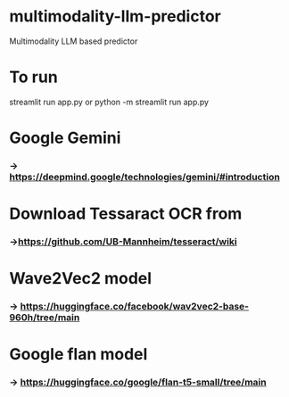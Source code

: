 # multimodality-llm-predictor
Multimodality LLM based predictor

# To run
streamlit run app.py or python -m streamlit run app.py


# Google Gemini 
###   -> https://deepmind.google/technologies/gemini/#introduction 

# Download Tessaract OCR from
### ->https://github.com/UB-Mannheim/tesseract/wiki

# Wave2Vec2 model
### -> https://huggingface.co/facebook/wav2vec2-base-960h/tree/main

# Google flan model
### -> https://huggingface.co/google/flan-t5-small/tree/main
